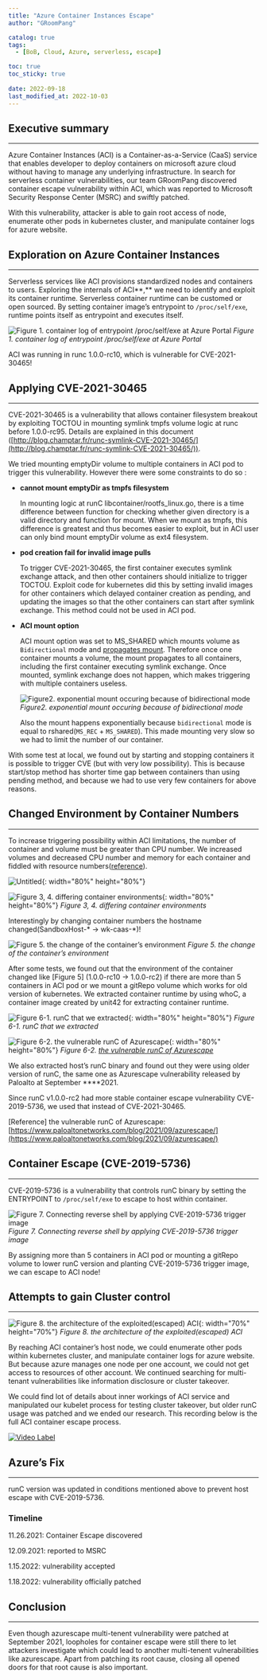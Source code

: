 ```yaml
---
title: "Azure Container Instances Escape"
author: "GRoomPang"

catalog: true
tags:
  - [BoB, Cloud, Azure, serverless, escape]

toc: true
toc_sticky: true
 
date: 2022-09-18
last_modified_at: 2022-10-03
---
```


## Executive summary

---

Azure Container Instances (ACI) is a Container-as-a-Service (CaaS) service that enables developer to deploy containers on microsoft azure cloud without having to manage any underlying infrastructure. In search for serverless container vulnerabilities, our team GRoomPang discovered container escape vulnerability within ACI, which was reported to Microsoft Security Response Center (MSRC) and swiftly patched. 

With this vulnerability, attacker is able to gain root access of node, enumerate other pods in kubernetes cluster, and manipulate container logs for azure website.

## Exploration on Azure Container Instances

---

Serverless services like ACI provisions standardized nodes and containers to users. Exploring the internals of ACI**,** we need to identify and exploit its container runtime. Serverless container runtime can be customed or open sourced. By setting container image’s entrypoint to `/proc/self/exe`, runtime points itself as entrypoint and executes itself. 

![Figure 1.  container log of entrypoint /proc/self/exe at Azure Portal](https://user-images.githubusercontent.com/54650556/193565747-0567d419-b8bf-466b-ac4c-4bce82c2b108.png)
*Figure 1.  container log of entrypoint /proc/self/exe at Azure Portal*

ACI was running in runc 1.0.0-rc10, which is vulnerable for CVE-2021-30465!

## Applying CVE-2021-30465

---

CVE-2021-30465 is a vulnerability that allows container filesystem breakout by exploiting TOCTOU in mounting symlink tmpfs volume logic at runc before 1.0.0-rc95. Details are explained in this document ([http://blog.champtar.fr/runc-symlink-CVE-2021-30465/](http://blog.champtar.fr/runc-symlink-CVE-2021-30465/)). 

We tried mounting emptyDir volume to multiple containers in ACI pod to trigger this vulnerability. However there were some constraints to do so :

- **cannot mount emptyDir as tmpfs filesystem**
    
    In mounting logic at runC libcontainer/rootfs_linux.go, there is a time difference between function for checking whether given directory is a valid directory and function for mount. When we mount as tmpfs, this difference is greatest and thus becomes easier to exploit, but in ACI user can only bind mount emptyDir volume as ext4 filesystem.
    
- **pod creation fail for invalid image pulls**
    
    To trigger CVE-2021-30465, the first container executes symlink exchange attack, and then other containers should initialize to trigger TOCTOU. Exploit code for kubernetes did this by setting invalid images for other containers which delayed container creation as pending, and updating the images so that the other containers can start after symlink exchange. This method could not be used in ACI pod. 
    

- **ACI mount option**
    
    ACI mount option was set to MS_SHARED which mounts volume as `Bidirectional` mode and [propagates mount](https://kubernetes.io/docs/concepts/storage/volumes/#mount-propagation). Therefore once one container mounts a volume, the mount propagates to all containers, including the first container executing symlink exchange. Once mounted, symlink exchange does not happen, which makes triggering with multiple containers useless.
    
    ![Figure2. exponential mount occuring because of bidirectional mode](https://user-images.githubusercontent.com/54650556/193566091-e1232839-e77a-4204-b684-24fec91ed942.png)*Figure2. exponential mount occuring because of bidirectional mode*
    
    Also the mount happens exponentially because `bidirectional` mode is equal to rshared(`MS_REC` + `MS_SHARED`). This made mounting very slow so we had to limit the number of our container.
    

With some test at local, we found out by starting and stopping containers it is possible to trigger CVE (but with very low possibility). This is because start/stop method has shorter time gap between containers than using pending method, and because we had to use very few containers for above reasons.

## Changed Environment by Container Numbers

---

To increase triggering possibility within ACI limitations, the number of container and volume must be greater than CPU number. We increased volumes and decreased CPU number and memory for each container and fiddled with resource numbers([reference](https://kubernetes.io/docs/concepts/configuration/manage-resources-containers/)).

![Untitled](https://user-images.githubusercontent.com/54650556/193566623-377f1c9c-80de-4bea-8693-76c9fc89dfb8.png){: width="80%" height="80%"}

![Figure 3, 4. differing container environments](https://user-images.githubusercontent.com/54650556/193566637-8cf06374-1785-4601-8918-d3fe204b8a0b.png){: width="80%" height="80%"}
*Figure 3, 4. differing container environments*

Interestingly by changing container numbers  the hostname changed(SandboxHost-* → wk-caas-*)!

![Figure 5. the change of the container’s environment](https://user-images.githubusercontent.com/54650556/193566770-8d08d2b8-1c47-412e-8e01-f665ff9e83a2.png)
*Figure 5. the change of the container’s environment*

After some tests, we found out that the environment of the container changed like [Figure 5] (1.0.0-rc10 → 1.0.0-rc2) if there are more than 5 containers in ACI pod or we mount a gitRepo volume which works for old version of kubernetes. We extracted container runtime by using whoC, a container image created by unit42 for extracting container runtime.

![Figure 6-1. runC that we extracted](https://user-images.githubusercontent.com/54650556/193566664-c7680140-1249-4ca6-af36-7c16f8dcfdf9.png){: width="80%" height="80%"}
*Figure 6-1. runC that we extracted*

![Figure 6-2. [the vulnerable runC of Azurescape](https://www.paloaltonetworks.com/blog/2021/09/azurescape/)](https://user-images.githubusercontent.com/54650556/193566789-be69af01-e148-4f67-aac0-d40c80322603.png){: width="80%" height="80%"}
*Figure 6-2. [the vulnerable runC of Azurescape](https://www.paloaltonetworks.com/blog/2021/09/azurescape/)*

We also extracted host’s runC binary and found out they were using older version of runC, the same one as Azurescape vulnerability released by Paloalto at September ****2021.

Since runC v1.0.0-rc2 had more stable container escape vulnerability CVE-2019-5736, we used that instead of CVE-2021-30465.

[Reference] the vulnerable runC of Azurescape: [https://www.paloaltonetworks.com/blog/2021/09/azurescape/](https://www.paloaltonetworks.com/blog/2021/09/azurescape/)

## Container Escape (CVE-2019-5736)

---

CVE-2019-5736 is a vulnerability that controls runC binary by setting the ENTRYPOINT to `/proc/self/exe` to escape to host within container. 

![Figure 7. Connecting reverse shell by applying CVE-2019-5736 trigger image](https://user-images.githubusercontent.com/54650556/193566113-2e7aa838-ed02-4aa9-ad0e-fe2815adcddc.png)
*Figure 7. Connecting reverse shell by applying CVE-2019-5736 trigger image*

By assigning more than 5 containers in ACI pod or mounting a gitRepo volume to lower runC version and planting CVE-2019-5736 trigger image, we can escape to ACI node!

## Attempts to gain Cluster control

---

![Figure 8. the architecture of the exploited(escaped) ACI](https://user-images.githubusercontent.com/54650556/193566123-ef5b9a36-5596-4df5-b6ac-b53afe0245d2.png){: width="70%" height="70%"}
*Figure 8. the architecture of the exploited(escaped) ACI*

By reaching ACI container’s host node, we could enumerate other pods within kubernetes cluster, and manipulate container logs for azure website. But because azure manages one node per one account, we could not get access to resources of other account. We continued searching for multi-tenant vulnerabilities like information disclosure or cluster takeover.

We could find lot of details about inner workings of ACI service and manipulated our kubelet process for testing cluster takeover, but older runC usage was patched and we ended our research. This recording below is the full ACI container escape process.

[![Video Label](https://user-images.githubusercontent.com/54650556/193575221-4c104a56-a815-4093-b6f6-1a74e0f78779.png)](https://www.youtube.com/watch?v=xitHuQj8k24)

## Azure’s Fix

---

runC version was updated in conditions mentioned above to prevent host escape with CVE-2019-5736.

### Timeline

11.26.2021: Container Escape discovered

12.09.2021: reported to MSRC

1.15.2022: vulnerability accepted

1.18.2022: vulnerability officially patched

## Conclusion

---

Even though azurescape multi-tenent vulnerability were patched at September 2021, loopholes for container escape were still there to let attackers investigate which could lead to another multi-tenent vulnerabilities like azurescape. Apart from patching its root cause, closing all opened doors for that root cause is also important.